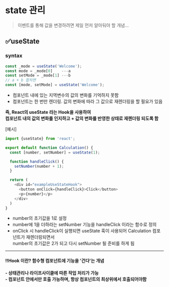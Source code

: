 # state 관리

> 이벤트를 통해 값을 변경하려면 제일 먼저 알아둬야 할 개념...

## ✅useState
### syntax
```javascript
const _mode = useState('Welcome');
const mode = _mode[0]    ---a
const setMode = _mode[1] ---b
// a + b 합치면
const [mode, setMode] = useState('Welcome');
```
* 컴포넌트 내에 있는 지역변수의 값의 변화를 기억하지 못함
* 컴포넌트는 한 번만 렌더링. 값의 변화에 따라 그 값으로 재렌더링을 할 필요가 있음
  
__즉, React의 useState 라는 Hook을 사용하여__  
__컴포넌트 내의 값의 변화를 인지하고 + 값의 변화를 반영한 상태로 재렌더링 되도록 함__  

[예시]  
```javascript
import {useState} from 'react';

export default function Calculation() {
  const [number, setNumber] = useState(1);

  function handleClick() {
    setNumber(number + 1);
  }

  return (
    <div id="exampleUseStateHook">
      <button onClick={handleClick}>Click</button>
      <p>{number}</p>
    </div>
  )
}
```
* number의 초기값을 1로 설정
* number에 1을 더하라는 setNumber 기능을 handleClick 이라는 함수로 정의
* onClick 시 handleClick이 실행되면 useState 훅이 사용되어 Calculation 컴포넌트가 재렌더링되면서  
  number의 초기값은 2가 되고 다시 setNumber 될 준비를 하게 됨
  
---
#### ‼️Hook 이란? __함수형 컴포넌트에 기능을 '건다'는 개념__  
__- 상태관리나 라이프사이클에 따른 작업 처리가 가능__  
__- 컴포넌트 안에서만 호출 가능하며, 항상 컴포넌트의 최상위에서 호출되어야함__
